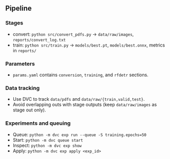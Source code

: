 ## Pipeline

### Stages
- convert: `python src/convert_pdfs.py` → `data/raw/images`, `reports/convert_log.txt`
- train: `python src/train.py` → `models/best.pt`, `models/best.onnx`, metrics in `reports/`

### Parameters
- `params.yaml` contains `conversion`, `training`, and `rfdetr` sections.

### Data tracking
- Use DVC to track `data/pdfs` and `data/raw/{train,valid,test}`.
- Avoid overlapping outs with stage outputs (keep `data/raw/images` as stage out only).

### Experiments and queuing
- Queue: `python -m dvc exp run --queue -S training.epochs=50`
- Start: `python -m dvc queue start`
- Inspect: `python -m dvc exp show`
- Apply: `python -m dvc exp apply <exp_id>`


